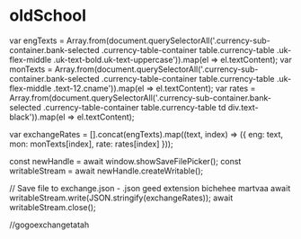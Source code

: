 # oldSchool
var engTexts = Array.from(document.querySelectorAll('.currency-sub-container.bank-selected .currency-table-container table.currency-table .uk-flex-middle .uk-text-bold.uk-text-uppercase')).map(el => el.textContent);
var monTexts = Array.from(document.querySelectorAll('.currency-sub-container.bank-selected .currency-table-container table.currency-table .uk-flex-middle .text-12.cname')).map(el => el.textContent);
var rates = Array.from(document.querySelectorAll('.currency-sub-container.bank-selected .currency-table-container table.currency-table td div.text-black')).map(el => el.textContent);

var exchangeRates = [].concat(engTexts).map((text, index) => ({
    eng: text,
    mon: monTexts[index],
    rate: rates[index] 
}));  

const newHandle = await window.showSaveFilePicker();
const writableStream = await newHandle.createWritable();

// Save file to exchange.json - .json geed extension bichehee martvaa
await writableStream.write(JSON.stringify(exchangeRates));
await writableStream.close();

//gogoexchangetatah
